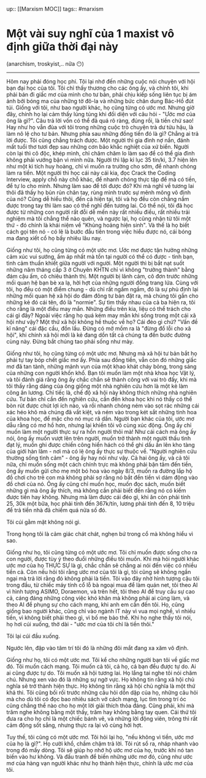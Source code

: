up:: [[Marxism MOC]]
tags:: #marxism 

# Một vài suy nghĩ của 1 maxist vô định giữa thời đại này
(anarchism, troskyist,.. nữa 😶)
*** 
Hôm nay phải đóng học phí. Tôi lại nhớ đến những cuộc nói chuyện với hội bạn đại học của tôi. Tôi chỉ thấy thương cho các ông ấy, và chính tôi, khi phải bán đi giấc mơ của mình cho tư bản, phải chịu kiếp sống liên tục bị ám ảnh bởi bóng ma của những tờ đô-la và những bức chân dung Bác-Hồ đút túi. Giống với tôi, như bao người khác, họ cũng từng có ước mơ. Nhưng giờ đây, chính họ lại cảm thấy lúng túng khi đối diện với câu hỏi - "Ước mơ của ông là gì?". Câu trả lời vốn có thể đã quá rõ ràng, đúng rồi, là tiền chứ sao! Hay như họ vẫn đùa với tôi trong những cuộc trò chuyện trà dư tửu hậu, là làm nô lệ cho tư bản. Nhưng phía sau những đồng tiền đó là gì? Chẳng ai trả lời được. Tôi cũng chẳng trách được. Một người thì gia đình nợ nần, đánh mất tuổi thơ tươi đẹp sau những cơn bão khắc nghiệt của xứ biển. Người còn lại thì cô độc, khép mình, chỉ chăm chăm lo làm sao để có thể gia đình không phải vướng bận vì mình nữa. Người thì lập kỉ lục 35 tín/kì, 3.7 hiện lên như một kì tích huy hoàng, chỉ vì muốn ra trường cho sớm, để nhanh chóng làm ra tiền. Một người thì học cái này cái kia, đọc Crack the Coding Interview, apply chỗ này chỗ khác, để nhanh chóng thực tập để mà có tiền, để tự lo cho mình. Nhưng làm sao để tới được đó? Khi mà nghĩ về tương lai thôi đã thấy họ bủn rủn chân tay, rùng mình trước sự mênh mông vô định của nó? Cũng dễ hiểu thôi, đến cả hiện tại, tôi và họ đều còn chẳng nắm được trong tay thì làm sao có thể nghĩ đến tương lai. Có thể nói, tôi đã học được từ những con người rất đỗi dễ mến này rất nhiều điều, rất nhiều trải nghiệm mà tôi chẳng thể nào quên, và ngược lại, họ cũng nhận từ tôi một thứ - đó chính là khái niệm về "Khủng hoảng hiện sinh". Và thế là họ biết cách gọi tên nó - có lẽ là bước đầu tiên trong việc hiểu được nó, cái bóng ma đang xiết cổ họ bấy nhiêu lâu nay.

Giống như tôi, họ cũng từng có một ước mơ. Ước mơ được tận hưởng những cảm xúc vui sướng, ấm áp nhất mà tồn tại người có thể có được - tình bạn, tình cảm thuần khiết giữa người với người. Một người thì bị bắt nạt suốt những năm tháng cấp 3 ở Chuyên KHTN chỉ vì không "trưởng thành" bằng đám cậu ấm, cô chiêu thành thị. Một người bị lãnh cảm, cô đơn trước những mối quan hệ bạn bè xa lạ, hời hợt của những người đồng trang lứa. Cùng với tôi, họ đều có một điểm chung - dù chỉ rất ngấm ngầm, đó là sự phủ định lại những mối quan hệ xã hội do đám đông tư bản đặt ra, mà chúng tôi gắn cho những kẻ đó cái tên, đó là "normie". Sự tìm thấy nhau của cả ba hiện ra, tôi cho rằng là một điều may mắn. Những điều trên kia, liệu có thể trách cho cái gì đây? Ngoài việc rằng họ quá kém may mắn khi sống trong một cái xã hội như vậy? Một thứ xã hội không hề thuộc về họ? Cái đéo gì chứ? "Vấn đề kĩ năng" cái đặc cầu, đồn lầu. Đừng có mở mồm ra là "đừng đổ lỗi cho xã hội", khi chính xã hội mới là kẻ đang dồn tất cả chúng ta đến bước đường cùng này. Đừng bắt chúng tao phải sống như mày.

Giống như tôi, họ cũng từng có một ước mơ. Nhưng mà xã hội tư bản bắt họ phải tự tay bóp chết giấc mơ ấy. Phía sau đồng tiền, vẫn còn đó những giấc mơ đã tan tành, những mảnh vụn của một khao khát cháy bỏng, trong sáng của những con người khốn khổ. Bạn tôi muốn làm một nhà khoa học Vật lý, và tôi đánh giá rằng ông ấy chắc chắn sẽ thành công với vai trò đấy, khi mà tôi thấy rằng dáng của ông giống một nhà nghiên cứu hơn là một kẻ làm công ăn lương. Chỉ tiếc là, chế độ xã hội này không thích những nhà nghiên cứu. Tư bản chỉ cần đến nghiên cứu, cần đến khoa học khi nó thấy có thể bòn rút được chút lợi ích nào, và rồi nhanh chóng ném vào sọt rác những cái xác héo khô mà chúng đã vắt kiệt, và ném vào trong két sắt những tinh hoa của khoa học, để mặc cho nó mục rã dần. Người bạn khác của tôi, ước mơ dẫu rằng có mơ hồ hơn, nhưng lại khiến tôi vô cùng xúc động. Ông ấy chỉ muốn làm một người thực sự ra hồn người thôi mà! Như cái cách mà ông ấy nói, ông ấy muốn vượt lên trên người, muốn trở thành một người thấu tình đạt lý, muốn ghi được chiến công hiển hách có thể ghi dấu ấn lên kho tàng của giới hàn lâm - nơi mà có lẽ ông ấy thực sự thuộc về. "Người nghiên cứu thường sống tình cảm" - ông ấy hay nói như vậy. Cả hai ông ấy, và cả tôi nữa, chỉ muốn sống một cách chính trực mà không phải bận tâm đến tiền, ông ấy muốn gửi cho mẹ một bó hoa vào ngày 8/3, muốn ra đường lắp hộ đồ chơi cho trẻ con mà không phải sợ rằng nó bắt đền tiền vì dám động vào đồ chơi của nó. Ông ấy cũng chỉ muốn học, muốn đọc sách, muốn biết những gì mà ông ấy thích, mà không cần phải biết đến rằng nó có kiếm được tiền hay không. Nhưng mà làm được cái đéo gì, khi ăn còn phải tính 25, 30k một bữa, học phải tính đến 367k/tín, lương phải tính đến 8, 10 triệu để trả tiền nhà đã chiếm quá nửa số đó.

Tôi cúi gằm mặt không nói gì.

Trong họng tôi là cảm giác chát chát, nghẹn bứ trong cổ mà không hiểu vì sao.

Giống như họ, tôi cũng từng có một ước mơ. Tôi chỉ muốn được sống cho ra con người, được tùy ý theo đuổi những điều tôi muốn. Khi mà hỏi người khác ước mơ của họ THỰC SỰ là gì, chắc chắn sẽ chẳng ai nói đến việc có nhiều tiền cả. Còn nếu hỏi tôi rằng ước mơ của tôi là gì, tôi cũng sẽ không ngần ngại mà trả lời rằng đó không phải là tiền. Tôi vào đây nhờ hình tượng cậu tôi trong đầu, từ chiếc máy tính cổ lỗ bà ngoại mua để làm quán net, tôi theo AI vì hình tượng ASIMO, Doraemon, và trên hết, tôi theo AI để truy cầu sự cao cả, cáng đáng những công việc khó khăn mà không phải ai cũng làm, và theo AI để phụng sự cho cách mạng, khi anh em cần đến tôi. Họ, cũng giống bao người khác, cũng chỉ vào ngành IT này vì vua mọi nghề, vì nhiều tiền, vì không biết phải theo gì, vì bố mẹ bảo thế. Khi họ nghe thấy tôi nói, họ hơi cúi xuống, thở dài - "ước mơ của tôi chỉ là tiền thôi."

Tôi lại cúi đầu xuống.

Ngước lên, đập vào tâm trí tôi đó là những đôi mắt đang xa xăm vô định.

Giống như họ, tôi có một ước mơ. Tôi kể cho những người bạn tôi về giấc mơ đó. Tôi muốn cách mạng. Tôi muốn cả tôi, cả họ, cả bạn đều được tự do. Ai ai cũng được tự do. Tôi muốn xã hội tương lai. Họ lắng tai nghe tôi nói chăm chú. Nhưng xen vào đó là những sự ngờ vực. Họ không tin rằng xã hội chủ nghĩa sẽ trở thành hiện thực. Họ không tin rằng xã hội chủ nghĩa là một thứ khả thi. Tôi cũng bối rối trước những câu hỏi dồn dập của họ, những câu hỏi mà cho dù tôi có đọc bao nhiêu sách vở cách mạng, lục tìm trong trí óc cũng chẳng thể nào cho họ một lời giải thích thỏa đáng. Cũng phải, khi mà trăm nghe không bằng một thấy, trăm hay không bằng tay quen. Cái thứ tôi đưa ra cho họ chỉ là một chiếc bánh vẽ, và những lời động viên, trông thì rất cảm động sốt sắng, nhưng thực ra lại vô cùng hời hợt.

Tuy thế, tôi cũng có một ước mơ. Tôi hỏi lại họ, "nếu không vì tiền, ước mơ của họ là gì?". Họ cười khổ, chầm chậm trả lời. Tôi rút sổ ra, nháp nhanh vào trong đó mấy dòng. Tôi sẽ giúp họ nhớ hộ ước mơ của họ, trước khi nó tan biến vào hư không. Và đấu tranh để biến những ước mơ đó, cũng như ước mơ của hàng vạn người khác như họ thành hiện thực, chính là ước mơ của tôi.


